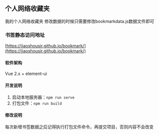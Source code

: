 ## 个人网络收藏夹

我的个人网络收藏夹
修改数据的时候只需要修改bookmarkdata.js数据文件即可

### 书签静态访问地址

[https://jiaoshousir.github.io/bookmark/](https://jiaoshousir.github.io/bookmark/)


#### 软件架构
Vue 2.x + element-ui


#### 开发说明

1.  启动本地服务器：`npm run serve`
2.  打包文件：`npm run build`


#### 修改说明
每次新增书签数据之后记得执行打包文件命令，再提交项目，否则内容不会改变